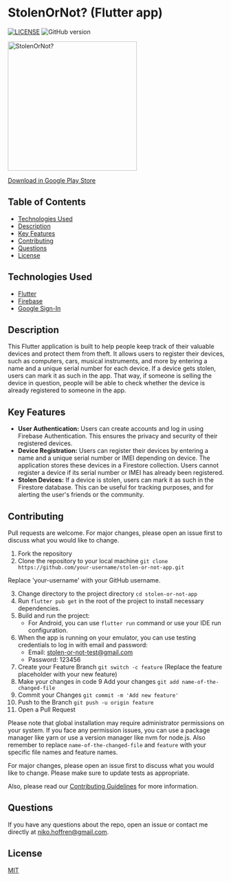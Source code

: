 # StolenOrNot? (Flutter app)

[![LICENSE](https://img.shields.io/badge/license-MIT-blue.svg)](LICENSE)
![GitHub version](https://badge.fury.io/gh/nikohoffren%2Fstolen-or-not-app.svg)

<img src="https://github.com/nikohoffren/stolen-or-not-app/blob/main/assets/images/stolen-gear-logo.jpeg?raw=true" alt="StolenOrNot?" width="300">

[Download in Google Play Store](https://play.google.com/store/apps/details?id=com.nikohoffren.stolen_gear_app)

## Table of Contents

-   [Technologies Used](#technologies-used)
-   [Description](#description)
-   [Key Features](#key-features)
-   [Contributing](#contributing)
-   [Questions](#questions)
-   [License](#license)

## Technologies Used

- [Flutter](https://flutter.dev/)
- [Firebase ](https://firebase.google.com/)
- [Google Sign-In](https://developers.google.com/identity/)

## Description

This Flutter application is built to help people keep track of their valuable devices and protect them from theft. It allows users to register their devices, such as computers, cars, musical instruments, and more by entering a name and a unique serial number for each device. If a device gets stolen, users can mark it as such in the app. That way, if someone is selling the device in question, people will be able to check whether the device is already registered to someone in the app.

## Key Features

- **User Authentication:** Users can create accounts and log in using Firebase Authentication. This ensures the privacy and security of their registered devices.
- **Device Registration:** Users can register their devices by entering a name and a unique serial number or IMEI depending on device. The application stores these devices in a Firestore collection. Users cannot register a device if its serial number or IMEI has already been registered.
- **Stolen Devices:** If a device is stolen, users can mark it as such in the Firestore database. This can be useful for tracking purposes, and for alerting the user's friends or the community.

## Contributing

Pull requests are welcome. For major changes, please open an issue first to discuss what you would like to change.

1. Fork the repository
2. Clone the repository to your local machine `git clone https://github.com/your-username/stolen-or-not-app.git`

Replace 'your-username' with your GitHub username.

3. Change directory to the project directory `cd stolen-or-not-app`
4. Run `flutter pub get` in the root of the project to install necessary dependencies.
5. Build and run the project:
   - For Android, you can use `flutter run` command or use your IDE run configuration.
6. When the app is running on your emulator, you can use testing credentials to log in with email and password:
   - Email: stolen-or-not-test@gmail.com
   - Password: 123456
7. Create your Feature Branch `git switch -c feature` (Replace the feature placeholder with your new feature)
8. Make your changes in code
9 Add your changes `git add name-of-the-changed-file`
10. Commit your Changes `git commit -m 'Add new feature'`
11. Push to the Branch `git push -u origin feature`
12. Open a Pull Request

Please note that global installation may require administrator permissions on your system. If you face any permission issues, you can use a package manager like yarn or use a version manager like nvm for node.js. Also remember to replace `name-of-the-changed-file` and `feature` with your specific file names and feature names.

For major changes, please open an issue first to discuss what you would like to change. Please make sure to update tests as appropriate.

Also, please read our [Contributing Guidelines](CONTRIBUTING.md) for more information.

## Questions

If you have any questions about the repo, open an issue or contact me directly at niko.hoffren@gmail.com.

## License

[MIT](https://choosealicense.com/licenses/mit/)
